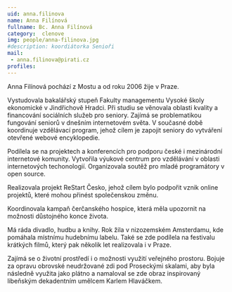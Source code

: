 ```yaml
---
uid: anna.filinova
name: Anna Filínová 
fullname: Bc. Anna Filínová 
category:  clenove
img: people/anna-filinova.jpg  
#description: koordiátorka Senioři
mail: 
 - anna.filinova@pirati.cz
profiles:
---
```


Anna Filínová pochází z Mostu a od roku 2006 žije v Praze.

Vystudovala bakalářský stupeň Fakulty managementu Vysoké školy ekonomické v Jindřichově Hradci. Při studiu se věnovala oblasti kvality a financování sociálních služeb pro seniory. Zajímá se problematikou fungování seniorů v dnešním internetovém světa. V současné době koordinuje vzdělávací program, jehož cílem je zapojit seniory do vytváření otevřené webové encyklopedie.

Podílela se na projektech a konferencích pro podporu české i mezinárodní internetové komunity. Vytvořila výukové centrum pro vzdělávání v oblasti internetových techonologií. Organizovala soutěž pro mladé programátory v open source.

Realizovala projekt ReStart Česko, jehož cílem bylo podpořit vznik online projektů, které mohou přinést společenskou změnu.

Koordinovala kampaň čerčanského hospice, která měla upozornit na možnosti důstojného konce života.

Má ráda divadlo, hudbu a knihy. Rok žila v nizozemském Amsterdamu, kde pomáhala místnímu hudebnímu labelu. Také se zde podílela na festivalu krátkých filmů, který pak několik let realizovala i v Praze.

Zajímá se o životní prostředí i o možnosti využití veřejného prostoru. Bojuje za opravu obrovské neudržované zdi pod Proseckými skalami, aby byla následně využita jako plátno a namaloval se zde obraz inspirovaný libeňským dekadentním umělcem Karlem Hlaváčkem.
